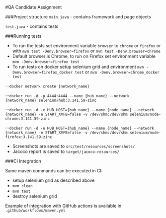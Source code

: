 #QA Candidate Assignment

###Project structure
`main.java` - contains framework and page objects

`test.java` - contains tests

###Running tests

* To run the tests set environment variable `browser` to `chrome` or `firefox` or with `mvn test -Denv.browser=firefox` or `mvn test -Denv.browser=chrome`
* Default browser is Chrome, to run on Firefox set environment variable `mvn -Denv.browser=firefox test`
* To run tests on docker setup selenium grid and environment `mvn -Denv.browser=firefox_docker test` or `mvn -Denv.browser=chrome_docker test`

 ⋅⋅⋅`docker network create {network_name}`
 
 ⋅⋅⋅`docker run -d -p 4444:4444 --name {hub_name} --network {network_name} selenium/hub:3.141.59-zinc`
 
 ⋅⋅⋅`docker run -d -e HUB_HOST={hub_name} --name {node_name} --network {network_name} -e START_XVFB=false -v /dev/shm:/dev/shm selenium/node-chrome:3.141.59-zinc`
 
 ⋅⋅⋅`docker run -d -e HUB_HOST={hub_name} --name {node_name} --network {network_name} -e START_XVFB=false -v /dev/shm:/dev/shm selenium/node-firefox:3.141.59-zinc`
 
* Screenshots are saved to `src/test/resources/screenshots/`
* Jacoco report is saved to `target/jacoco-resources/`


###CI Integration

Same maven commands can be executed in CI:

* setup selenium grid as described above
* `mvn clean`
* `mvn test`
* destroy selenium grid

Example of integration with GitHub actions is available  in `.github/workflows/maven.yml`
